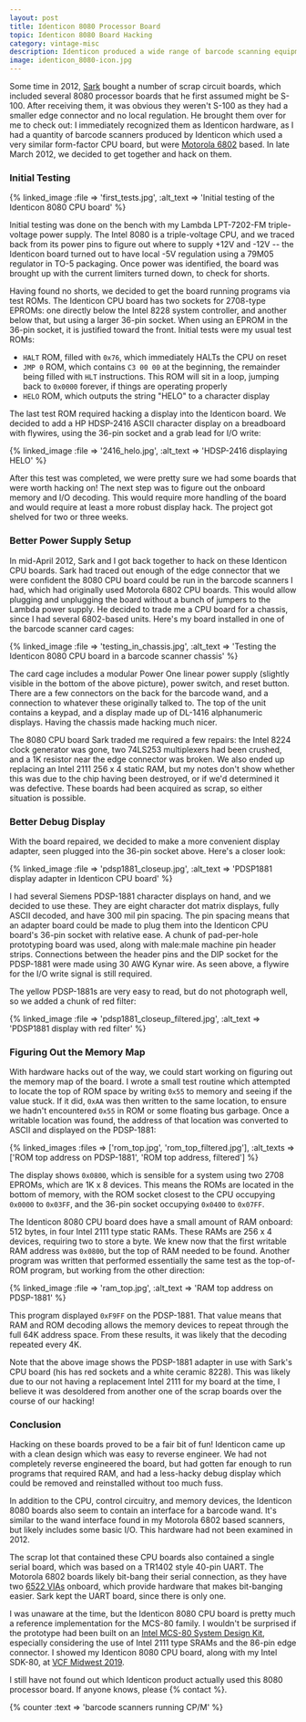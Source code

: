 ```yaml
---
layout: post
title: Identicon 8080 Processor Board
topic: Identicon 8080 Board Hacking
category: vintage-misc
description: Identicon produced a wide range of barcode scanning equipment starting in the 1960s. Their products eventually included microprocessor control, one of them must have used this Intel 8080 based processor board. Sometime in 2012, a friend acquired several of these boards in a scrap lot, and we hacked on them.
image: identicon_8080-icon.jpg
---
```


Some time in 2012, [Sark](http://www.retrohacker.com/) bought a number of scrap circuit boards, which included several 8080 processor boards that he first assumed might be S-100. After receiving them, it was obvious they weren't S-100 as they had a smaller edge connector and no local regulation. He brought them over for me to check out: I immediately recognized them as Identicon hardware, as I had a quantity of barcode scanners produced by Identicon which used a very similar form-factor CPU board, but were [Motorola 6802](https://en.wikipedia.org/wiki/Motorola_6800) based. In late March 2012, we decided to get together and hack on them.

### Initial Testing

{% linked_image :file => 'first_tests.jpg', :alt_text => 'Initial testing of the Identicon 8080 CPU board' %}

Initial testing was done on the bench with my Lambda LPT-7202-FM triple-voltage power supply. The Intel 8080 is a triple-voltage CPU, and we traced back from its power pins to figure out where to supply +12V and -12V -- the Identicon board turned out to have local -5V regulation using a 79M05 regulator in TO-5 packaging. Once power was identified, the board was brought up with the current limiters turned down, to check for shorts.

Having found no shorts, we decided to get the board running programs via test ROMs. The Identicon CPU board has two sockets for 2708-type EPROMs: one directly below the Intel 8228 system controller, and another below that, but using a larger 36-pin socket. When using an EPROM in the 36-pin socket, it is justified toward the front. Initial tests were my usual test ROMs:

* `HALT` ROM, filled with `0x76`, which immediately HALTs the CPU on reset
* `JMP 0` ROM, which contains `C3 00 00` at the beginning, the remainder being filled with `HLT` instructions. This ROM will sit in a loop, jumping back to `0x0000` forever, if things are operating properly
* `HELO` ROM, which outputs the string "HELO" to a character display

The last test ROM required hacking a display into the Identicon board. We decided to add a HP HDSP-2416 ASCII character display on a breadboard with flywires, using the 36-pin socket and a grab lead for I/O write:

{% linked_image :file => '2416_helo.jpg', :alt_text => 'HDSP-2416 displaying HELO' %}

After this test was completed, we were pretty sure we had some boards that were worth hacking on! The next step was to figure out the onboard memory and I/O decoding. This would require more handling of the board and would require at least a more robust display hack. The project got shelved for two or three weeks.

### Better Power Supply Setup

In mid-April 2012, Sark and I got back together to hack on these Identicon CPU boards. Sark had traced out enough of the edge connector that we were confident the 8080 CPU board could be run in the barcode scanners I had, which had originally used Motorola 6802 CPU boards. This would allow plugging and unplugging the board without a bunch of jumpers to the Lambda power supply. He decided to trade me a CPU board for a chassis, since I had several 6802-based units. Here's my board installed in one of the barcode scanner card cages:

{% linked_image :file => 'testing_in_chassis.jpg', :alt_text => 'Testing the Identicon 8080 CPU board in a barcode scanner chassis' %}

The card cage includes a modular Power One linear power supply (slightly visible in the bottom of the above picture), power switch, and reset button. There are a few connectors on the back for the barcode wand, and a connection to whatever these originally talked to. The top of the unit contains a keypad, and a display made up of DL-1416 alphanumeric displays. Having the chassis made hacking much nicer.

The 8080 CPU board Sark traded me required a few repairs: the Intel 8224 clock generator was gone, two 74LS253 multiplexers had been crushed, and a 1K resistor near the edge connector was broken. We also ended up replacing an Intel 2111 256 x 4 static RAM, but my notes don't show whether this was due to the chip having been destroyed, or if we'd determined it was defective. These boards had been acquired as scrap, so either situation is possible.

### Better Debug Display

With the board repaired, we decided to make a more convenient display adapter, seen plugged into the 36-pin socket above. Here's a closer look:

{% linked_image :file => 'pdsp1881_closeup.jpg', :alt_text => 'PDSP1881 display adapter in Identicon CPU board' %}

I had several Siemens PDSP-1881 character displays on hand, and we decided to use these. They are eight character dot matrix displays, fully ASCII decoded, and have 300 mil pin spacing. The pin spacing means that an adapter board could be made to plug them into the Identicon CPU board's 36-pin socket with relative ease. A chunk of pad-per-hole prototyping board was used, along with male:male machine pin header strips. Connections between the header pins and the DIP socket for the PDSP-1881 were made using 30 AWG Kynar wire. As seen above, a flywire for the I/O write signal is still required.

The yellow PDSP-1881s are very easy to read, but do not photograph well, so we added a chunk of red filter:

{% linked_image :file => 'pdsp1881_closeup_filtered.jpg', :alt_text => 'PDSP1881 display with red filter' %}

### Figuring Out the Memory Map

With hardware hacks out of the way, we could start working on figuring out the memory map of the board. I wrote a small test routine which attempted to locate the top of ROM space by writing `0x55` to memory and seeing if the value stuck. If it did, `0xAA` was then written to the same location, to ensure we hadn't encountered `0x55` in ROM or some floating bus garbage. Once a writable location was found, the address of that location was converted to ASCII and displayed on the PDSP-1881:

{% linked_images :files => ['rom_top.jpg', 'rom_top_filtered.jpg'], :alt_texts => ['ROM top address on PDSP-1881', 'ROM top address, filtered'] %}

The display shows `0x0800`, which is sensible for a system using two 2708 EPROMs, which are 1K x 8 devices. This means the ROMs are located in the bottom of memory, with the ROM socket closest to the CPU occupying `0x0000` to `0x03FF`, and the 36-pin socket occupying `0x0400` to `0x07FF`.

The Identicon 8080 CPU board does have a small amount of RAM onboard: 512 bytes, in four Intel 2111 type static RAMs. These RAMs are 256 x 4 devices, requiring two to store a byte. We knew now that the first writable RAM address was `0x0800`, but the top of RAM needed to be found. Another program was written that performed essentially the same test as the top-of-ROM program, but working from the other direction:

{% linked_image :file => 'ram_top.jpg', :alt_text => 'RAM top address on PDSP-1881' %}

This program displayed `0xF9FF` on the PDSP-1881. That value means that RAM and ROM decoding allows the memory devices to repeat through the full 64K address space. From these results, it was likely that the decoding repeated every 4K.

Note that the above image shows the PDSP-1881 adapter in use with Sark's CPU board (his has red sockets and a white ceramic 8228). This was likely due to our not having a replacement Intel 2111 for my board at the time, I believe it was desoldered from another one of the scrap boards over the course of our hacking!

### Conclusion

Hacking on these boards proved to be a fair bit of fun! Identicon came up with a clean design which was easy to reverse engineer. We had not completely reverse engineered the board, but had gotten far enough to run programs that required RAM, and had a less-hacky debug display which could be removed and reinstalled without too much fuss.

In addition to the CPU, control circuitry, and memory devices, the Identicon 8080 boards also seem to contain an interface for a barcode wand. It's similar to the wand interface found in my Motorola 6802 based scanners, but likely includes some basic I/O. This hardware had not been examined in 2012.

The scrap lot that contained these CPU boards also contained a single serial board, which was based on a TR1402 style 40-pin UART. The Motorola 6802 boards likely bit-bang their serial connection, as they have two [6522 VIAs](https://en.wikipedia.org/wiki/MOS_Technology_6522) onboard, which provide hardware that makes bit-banging easier. Sark kept the UART board, since there is only one.

I was unaware at the time, but the Identicon 8080 CPU board is pretty much a reference implementation for the MCS-80 family. I wouldn't be surprised if the prototype had been built on an [Intel MCS-80 System Design Kit](/sdk80), especially considering the use of Intel 2111 type SRAMs and the 86-pin edge connector. I showed my Identicon 8080 CPU board, along with my Intel SDK-80, at [VCF Midwest 2019](http://vcfmw.org/).

I still have not found out which Identicon product actually used this 8080 processor board. If anyone knows, please {% contact %}.

{% counter :text => 'barcode scanners running CP/M' %}

